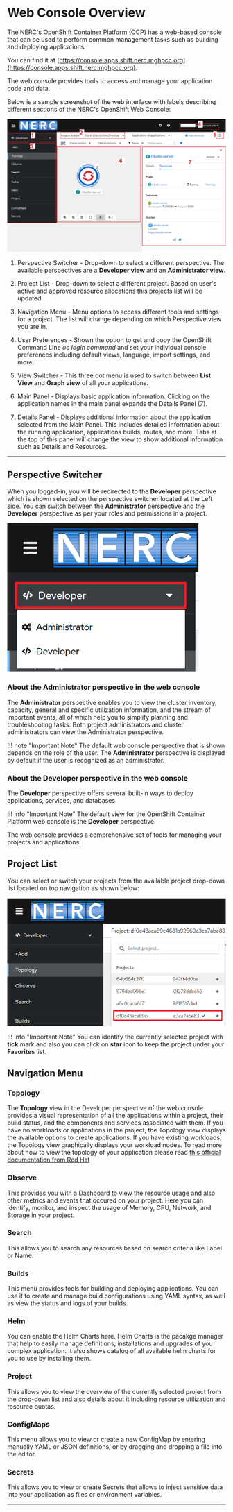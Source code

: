 # Web Console Overview

The NERC's OpenShift Container Platform (OCP) has a web-based console that can be
used to perform common management tasks such as building and deploying applications.

 You can find it at [https://console.apps.shift.nerc.mghpcc.org](https://console.apps.shift.nerc.mghpcc.org).

The web console provides tools to access and manage your application code and data.

Below is a sample screenshot of the web interface with labels describing different
sections of the NERC's OpenShift Web Console:

![NERC's OpenShift Web Console Screenshot](images/nerc_openshift_web_console.png)

1. Perspective Switcher - Drop-down to select a different perspective. The available
perspectives are a **Developer view** and an **Administrator view**.

2. Project List - Drop-down to select a different project. Based on user's active
and approved resource allocations this projects list will be updated.

3. Navigation Menu - Menu options to access different tools and settings for a project.
The list will change depending on which Perspective view you are in.

4. User Preferences - Shown the option to get and copy the OpenShift Command Line
*oc login command* and set your individual console preferences including default
views, language, import settings, and more.

5. View Switcher - This three dot menu is used to switch between **List View**
and **Graph view** of all your applications.

6. Main Panel - Displays basic application information. Clicking on the application
names in the main panel expands the Details Panel (7).

7. Details Panel - Displays additional information about the application selected
from the Main Panel. This includes detailed information about the running application,
applications builds, routes, and more. Tabs at the top of this panel will change
the view to show additional information such as Details and Resources.

---

## Perspective Switcher

When you logged-in, you will be redirected to the **Developer** perspective which
is shown selected on the perspective switcher located at the Left side. You can switch
between the **Administrator** perspective and the **Developer** perspective as per
your roles and permissions in a project.

![Perspective Switcher](images/perspective-switcher.png)

### About the Administrator perspective in the web console

The **Administrator** perspective enables you to view the cluster inventory, capacity,
general and specific utilization information, and the stream of important events,
all of which help you to simplify planning and troubleshooting tasks. Both project
administrators and cluster administrators can view the Administrator perspective.

!!! note "Important Note"
    The default web console perspective that is shown depends on the role of the
    user. The **Administrator** perspective is displayed by default if the user is
    recognized as an administrator.

### About the Developer perspective in the web console

The **Developer** perspective offers several built-in ways to deploy applications,
services, and databases.

!!! info "Important Note"
    The default view for the OpenShift Container Platform web console is the **Developer**
    perspective.

The web console provides a comprehensive set of tools for managing your projects
and applications.

## Project List

You can select or switch your projects from the available project drop-down list
located on top navigation as shown below:

![Project List](images/project-list.png)

!!! info "Important Note"
    You can identify the currently selected project with **tick** mark and also
    you can click on **star** icon to keep the project under your **Favorites** list.

## Navigation Menu

### Topology

The **Topology** view in the Developer perspective of the web console provides a
visual representation of all the applications within a project, their build status,
and the components and services associated with them. If you have no workloads or
applications in the project, the Topology view displays the available options to
create applications. If you have existing workloads, the Topology view graphically
displays your workload nodes. To read more about how to view the topology of
your application please read [this official documentation from Red Hat](https://docs.openshift.com/container-platform/4.10/applications/odc-viewing-application-composition-using-topology-view.html#odc-viewing-application-topology_viewing-application-composition-using-topology-view)

### Observe

This provides you with a Dashboard to view the resource usage and also other metrics
and events that occured on your project. Here you can identify, monitor, and inspect
the usage of Memory, CPU, Network, and Storage in your project.

### Search

This allows you to search any resources based on search criteria like Label or Name.

### Builds

This menu provides tools for building and deploying applications. You can use it
to create and manage build configurations using YAML syntax, as well as view the
status and logs of your builds.

### Helm

You can enable the Helm Charts here. Helm Charts is the pacakge manager that help
to easily manage definitions, installations and upgrades of you complex application.
It also shows catalog of all available helm charts for you to use by installing them.

### Project

This allows you to view the overview of the currently selected project from the
drop-down list and also details about it including resource utilization and
resource quotas.

### ConfigMaps

This menu allows you to view or create a new ConfigMap by entering manually YAML
or JSON definitions, or by dragging and dropping a file into the editor.

### Secrets

This allows you to view or create Secrets that allows to inject sensitive data
into your application as files or environment variables.

---
